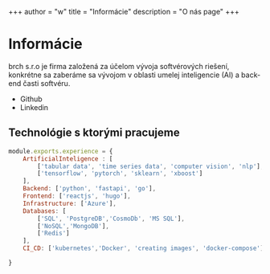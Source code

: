 +++
author = "w"
title = "Informácie"
description = "O nás page"
+++
# Informácie

brch s.r.o je firma založená za účelom vývoja softvérových riešení, konkrétne sa zaberáme sa vývojom v oblasti umelej inteligencie (AI) a back-end časti softvéru.  

- Github
- Linkedin

## Technológie s ktorými pracujeme

```javascript
module.exports.experience = {
    ArtificialInteligence : [
        ['tabular data', 'time series data', 'computer vision', 'nlp'],
        ['tensorflow', 'pytorch', 'sklearn', 'xboost']
    ],
    Backend: ['python', 'fastapi', 'go'],
    Frontend: ['reactjs', 'hugo'],
    Infrastructure: ['Azure'],
    Databases: [
        ['SQL', 'PostgreDB','CosmoDb', 'MS SQL'],
        ['NoSQL','MongoDB'],
        ['Redis']
    ],
    CI_CD: ['kubernetes','Docker', 'creating images', 'docker-compose'],

}

```